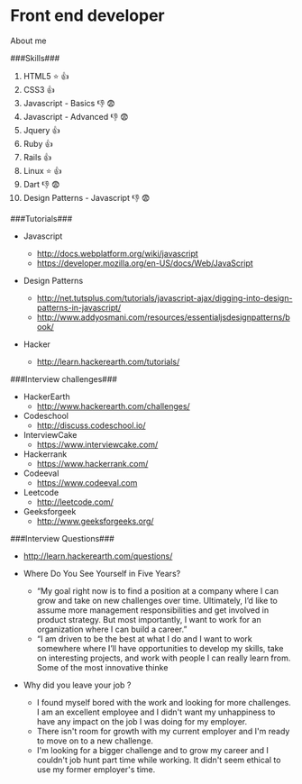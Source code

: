 Front end developer
==================

About me

###Skills###

1.  HTML5   :star: :+1:
2.  CSS3    :+1:
3.  Javascript - Basics  :-1: :fearful:
4.  Javascript - Advanced  :-1: :fearful:
5.  Jquery :+1:
6.  Ruby :+1:  
7.  Rails :+1:
8.  Linux :star: :+1:
9.  Dart :-1: :fearful:
10. Design Patterns - Javascript :-1: :fearful:


###Tutorials###

* Javascript
  * http://docs.webplatform.org/wiki/javascript
  * https://developer.mozilla.org/en-US/docs/Web/JavaScript
  
* Design Patterns
  * http://net.tutsplus.com/tutorials/javascript-ajax/digging-into-design-patterns-in-javascript/
  * http://www.addyosmani.com/resources/essentialjsdesignpatterns/book/

* Hacker
  * http://learn.hackerearth.com/tutorials/


###Interview challenges###

* HackerEarth
  * http://www.hackerearth.com/challenges/
* Codeschool
  * http://discuss.codeschool.io/
* InterviewCake
  * https://www.interviewcake.com/
* Hackerrank
  * https://www.hackerrank.com/
* Codeeval
  * https://www.codeeval.com
* Leetcode
  * http://leetcode.com/
* Geeksforgeek
  * http://www.geeksforgeeks.org/
  
###Interview Questions###

* http://learn.hackerearth.com/questions/

* Where Do You See Yourself in Five Years?
  * “My goal right now is to find a position at a company where I can grow and take on new challenges over time. Ultimately, I’d like to assume more management responsibilities and get involved in product strategy. But most importantly, I want to work for an organization where I can build a career.”
  * “I am driven to be the best at what I do and I want to work somewhere where I’ll have opportunities to develop my skills, take on interesting projects, and work with people I can really learn from. Some of the most innovative thinke

* Why did you leave your job ?
  * I found myself bored with the work and looking for more challenges. I am an excellent employee and I didn't want my unhappiness to have any impact on the job I was doing for my employer.
  * There isn't room for growth with my current employer and I'm ready to move on to a new challenge.
  * I'm looking for a bigger challenge and to grow my career and I couldn't job hunt part time while working. It       didn't seem ethical to use my former employer's time.
